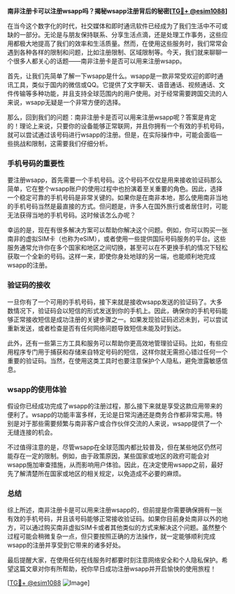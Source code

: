 **南非注册卡可以注册wsapp吗？揭秘wsapp注册背后的秘密[[TG💪+ @esim1088](https://t.me/s/esim1088)]**

在当今这个数字化的时代，社交媒体和即时通讯软件已经成为了我们生活中不可或缺的一部分。无论是与朋友保持联系、分享生活点滴，还是处理工作事务，这些应用都极大地提高了我们的效率和生活质量。然而，在使用这些服务时，我们常常会遇到各种各样的限制和问题，比如注册限制、区域限制等。今天，我们就来聊聊一个很多人都关心的话题——南非注册卡是否可以用来注册wsapp。

首先，让我们先简单了解一下wsapp是什么。wsapp是一款非常受欢迎的即时通讯工具，类似于国内的微信或QQ。它提供了文字聊天、语音通话、视频通话、文件传输等多种功能，并且支持全球范围内的用户使用。对于经常需要跨国交流的人来说，wsapp无疑是一个非常方便的选择。

那么，回到我们的问题：南非注册卡是否可以用来注册wsapp呢？答案是肯定的！理论上来说，只要你的设备能够正常联网，并且你拥有一个有效的手机号码，就可以尝试通过该号码进行wsapp的注册。但是，在实际操作中，可能会面临一些挑战和限制，这需要我们仔细分析。

### 手机号码的重要性

要注册wsapp，首先需要一个手机号码。这个号码不仅仅是用来接收验证码那么简单，它在整个wsapp账户的使用过程中也扮演着至关重要的角色。因此，选择一个稳定可靠的手机号码是非常关键的。如果你是在南非本地，那么使用南非当地的手机号码当然是最直接的方式。但问题是，许多人在国外旅行或者居住时，可能无法获得当地的手机号码。这时候该怎么办呢？

幸运的是，现在有很多解决方案可以帮助你解决这个问题。例如，你可以购买一张南非的虚拟SIM卡（也称为eSIM），或者使用一些提供国际号码服务的平台。这些服务通常允许你在多个国家和地区之间切换，甚至可以在不更换手机的情况下轻松获取一个全新的号码。这样一来，即使你身处地球的另一端，也能顺利地完成wsapp的注册。

### 验证码的接收

一旦你有了一个可用的手机号码，接下来就是接收wsapp发送的验证码了。大多数情况下，验证码会以短信的形式发送到你的手机上。因此，确保你的手机号码能够正常接收短信是成功注册的关键步骤之一。如果发现验证码迟迟未到，可以尝试重新发送，或者检查是否有任何网络问题导致短信未能及时到达。

此外，还有一些第三方工具和服务可以帮助你更高效地管理验证码。比如，有些应用程序专门用于捕获和存储来自特定号码的短信，这样你就无需担心错过任何一个重要的验证码。当然，在使用这类工具时也要注意保护个人隐私，避免泄露敏感信息。

### wsapp的使用体验

假设你已经成功完成了wsapp的注册过程，那么接下来就是享受这款应用带来的便利了。wsapp的功能丰富多样，无论是日常沟通还是商务合作都非常实用。特别是对于那些需要频繁与南非客户或合作伙伴交流的人来说，wsapp提供了一个无缝连接的机会。

不过值得注意的是，尽管wsapp在全球范围内都比较普及，但在某些地区仍然可能存在一定的限制。例如，由于政策原因，某些国家或地区的政府可能会对wsapp施加审查措施，从而影响用户体验。因此，在决定使用wsapp之前，最好先了解清楚所在国家或地区的相关规定，以免造成不必要的麻烦。

### 总结

综上所述，南非注册卡是可以用来注册wsapp的，但前提是你需要确保拥有一张有效的手机号码，并且该号码能够正常接收验证码。如果你目前身处南非以外的地方，可以通过购买南非虚拟SIM卡或者其他类似的方式来解决这个问题。虽然整个过程可能会稍微复杂一点，但只要按照正确的方法操作，就一定能够顺利完成wsapp的注册并享受到它带来的诸多好处。

最后提醒大家，在使用任何在线服务时都要时刻注意网络安全和个人隐私保护。希望这篇文章对你有所帮助，祝你早日成功注册wsapp并开启愉快的使用旅程！

[[TG💪+ @esim1088](https://t.me/s/esim1088) ![Image](https://i.postimg.cc/4NQfJmqS/Snipaste-2025-05-13-00-14-12.png)]
